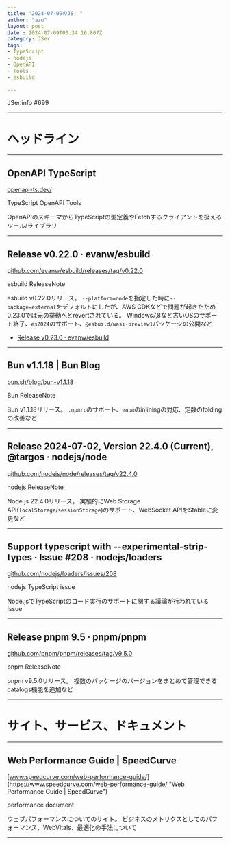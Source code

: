 ```yaml
---
title: "2024-07-09のJS: "
author: "azu"
layout: post
date : 2024-07-09T00:34:16.807Z
category: JSer
tags:
- TypeScript
- nodejs
- OpenAPI
- Tools
- esbuild

---
```


JSer.info #699

----

<h1 class="site-genre">ヘッドライン</h1>

----

## OpenAPI TypeScript
[openapi-ts.dev/](https://openapi-ts.dev/ "OpenAPI TypeScript")
<p class="jser-tags jser-tag-icon"><span class="jser-tag">TypeScript</span> <span class="jser-tag">OpenAPI</span> <span class="jser-tag">Tools</span></p>

OpenAPIのスキーマからTypeScriptの型定義やFetchするクライアントを扱えるツール/ライブラリ


----

## Release v0.22.0 · evanw/esbuild
[github.com/evanw/esbuild/releases/tag/v0.22.0](https://github.com/evanw/esbuild/releases/tag/v0.22.0 "Release v0.22.0 · evanw/esbuild")
<p class="jser-tags jser-tag-icon"><span class="jser-tag">esbuild</span> <span class="jser-tag">ReleaseNote</span></p>

esbuild v0.22.0リリース。
`--platform=node`を指定した時に`--package=external`をデフォルトにしたが、AWS CDKなどで問題が起きたため0.23.0では元の挙動へとrevertされている。
Windows7,8など古いOSのサポート終了、`es2024`のサポート、`@esbuild/wasi-preview1`パッケージの公開など

- [Release v0.23.0 · evanw/esbuild](https://github.com/evanw/esbuild/releases/tag/v0.23.0 "Release v0.23.0 · evanw/esbuild")

----

## Bun v1.1.18 | Bun Blog
[bun.sh/blog/bun-v1.1.18](https://bun.sh/blog/bun-v1.1.18 "Bun v1.1.18 | Bun Blog")
<p class="jser-tags jser-tag-icon"><span class="jser-tag">Bun</span> <span class="jser-tag">ReleaseNote</span></p>

Bun v1.1.18リリース。
`.npmrc`のサポート、`enum`のinliningの対応、定数のfoldingの改善など


----

## Release 2024-07-02, Version 22.4.0 (Current), @targos · nodejs/node
[github.com/nodejs/node/releases/tag/v22.4.0](https://github.com/nodejs/node/releases/tag/v22.4.0 "Release 2024-07-02, Version 22.4.0 (Current), @targos · nodejs/node")
<p class="jser-tags jser-tag-icon"><span class="jser-tag">nodejs</span> <span class="jser-tag">ReleaseNote</span></p>

Node.js 22.4.0リリース。
実験的にWeb Storage API(`localStorage`/`sessionStorage`)のサポート、WebSocket APIをStableに変更など


----

## Support typescript with --experimental-strip-types · Issue #208 · nodejs/loaders
[github.com/nodejs/loaders/issues/208](https://github.com/nodejs/loaders/issues/208 "Support typescript with --experimental-strip-types · Issue #208 · nodejs/loaders")
<p class="jser-tags jser-tag-icon"><span class="jser-tag">nodejs</span> <span class="jser-tag">TypeScript</span> <span class="jser-tag">issue</span></p>

Node.jsでTypeScriptのコード実行のサポートに関する議論が行われているIssue


----

## Release pnpm 9.5 · pnpm/pnpm
[github.com/pnpm/pnpm/releases/tag/v9.5.0](https://github.com/pnpm/pnpm/releases/tag/v9.5.0 "Release pnpm 9.5 · pnpm/pnpm")
<p class="jser-tags jser-tag-icon"><span class="jser-tag">pnpm</span> <span class="jser-tag">ReleaseNote</span></p>

pnpm v9.5.0リリース。
複数のパッケージのバージョンをまとめて管理できるcatalogs機能を追加など


----
<h1 class="site-genre">サイト、サービス、ドキュメント</h1>

----

## Web Performance Guide | SpeedCurve
[www.speedcurve.com/web-performance-guide/](https://www.speedcurve.com/web-performance-guide/ "Web Performance Guide | SpeedCurve")
<p class="jser-tags jser-tag-icon"><span class="jser-tag">performance</span> <span class="jser-tag">document</span></p>

ウェブパフォーマンスについてのサイト。
ビジネスのメトリクスとしてのパフォーマンス、WebVitals、最適化の手法について


----
